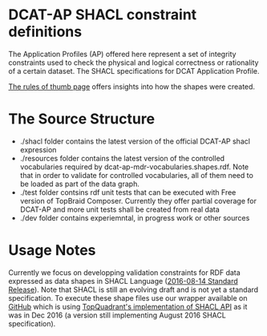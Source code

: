 # DCAT-AP SHACL constraint definitions
The Application Profiles (AP) offered here represent a set of integrity constraints used to check the physical and logical correctness or rationality of a certain dataset. The SHACL specifications for DCAT Application Profile. 

[The rules of thumb page](https://github.com/SEMICeu/dcat-ap_shacl/wiki/Rules-of-Thumb) offers insights into how the shapes were created. 

# The Source Structure

* ./shacl folder contains the latest version of the official DCAT-AP shacl expression
* ./resources folder contains the latest version of the controlled vocabularies required by dcat-ap-mdr-vocabularies.shapes.rdf. Note that in order to validate for controlled vocabularies, all of them need to be loaded as part of the data graph.
* ./test folder contsins rdf unit tests that can be executed with Free version of TopBraid Composer. Currently they offer partial coverage for DCAT-AP and more unit tests shall be created from real data
* ./dev folder contains experiemntal, in progress work or other sources

# Usage Notes
 Currently we focus on developping validation constraints for RDF data expressed as data shapes in SHACL Language ([2016-08-14 Standard Release](https://www.w3.org/TR/2016/WD-shacl-20160814/)). Note that SHACL is still an evolving draft and is not yet a standard specification. To execute these shape files use our wrapper available on [GitHub](https://github.com/HerbertKoch/shacl-cl) which is using [TopQuadrant's implementation of SHACL API](https://github.com/TopQuadrant/shacl) as it was in Dec 2016 (a version still implementing August 2016 SHACL specification).
